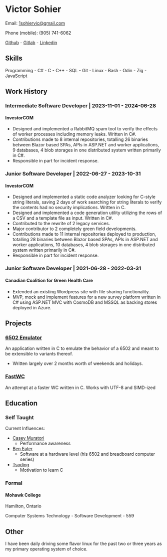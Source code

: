# Victor Sohier

Email: [1sohiervic@gmail.com](mailto:1sohiervic@gmail.com)

Phone (mobile): (905) 741-6062

[Github](https://github.com/VictorSohier) -
[Gitlab](https://gitlab.com/T3CHN01200) -
[Linkedin](https://www.linkedin.com/in/victor-s-57309a137/)

## Skills

Programming - C# - C - C++ - SQL - Git - Linux - Bash - Odin - Zig - JavaScript

## Work History

### Intermediate Software Developer | 2023-11-01 - 2024-06-28

#### InvestorCOM

- Designed and implemented a RabbitMQ spam tool to verify the effects of worker processes including memory leaks.
    Written in C#.
- Contributions made to 8 internal repositories, totalling 26 binaries between Blazor based SPAs, APIs in ASP.NET and
    worker applications, 9 databases, 4 blob storages in one distributed system written primarily in C#.
- Responsible in part for incident response.

### Junior Software Developer | 2022-06-27 - 2023-10-31

#### InvestorCOM

- Designed and implemented a static code analyzer looking for C-style string literals, saving 2 days of work searching
    for string literals to verify the contents had no security implications. Written in C.
- Designed and implemented a code generation utility utilizing the rows of a CSV and a template file as input. Written
    in C#.
- Contributed to the rewrite of 2 legacy services.
- Major contributor to 2 completely green field developments.
- Contributions made to 11 internal repositories deployed to production, totalling 28 binaries between Blazor based
    SPAs, APIs in ASP.NET and worker applications, 10 databases, 4 blob storages in one distributed system written
    primarily in C#.
- Responsible in part for incident response.

### Junior Software Developer | 2021-06-28 - 2022-03-31

#### Canadian Coalition for Green Health Care

- Extended an existing Wordpress site with file sharing functionality.
- MVP, mock and implement features for a new survey platform written in C# using ASP.NET MVC with CosmoDB and MSSQL as
    backing stores deployed in Azure.

## Projects

### [6502 Emulator](https://gitlab.com/T3CHN01200/6502-emulator)

An application written in C to emulate the behavior of a 6502 and meant to be extensible to variants thereof.

- Written largely over 2 months worth of weekends and holidays.

### [FastWC](https://gitlab.com/T3CHN01200/FastWC)

An attempt at a faster WC written in C. Works with UTF-8 and SIMD-ized

## Education

### Self Taught

Current Influences:

- [Casey Muratori](https://www.youtube.com/@MollyRocket)
    - Performance awareness
- [Ben Eater](https://www.youtube.com/@BenEater)
    - Software at a hardware level (his 6502 and breadboard computer series)
- [Tsoding](https://www.youtube.com/@TsodingDaily)
    - Motivation to learn C

### Formal

#### Mohawk College

Hamilton, Ontario

Computer Systems Technology - Software Development - 559

## Other

I have been daily driving some flavor linux for the past two or three years as my primary operating system of choice.
